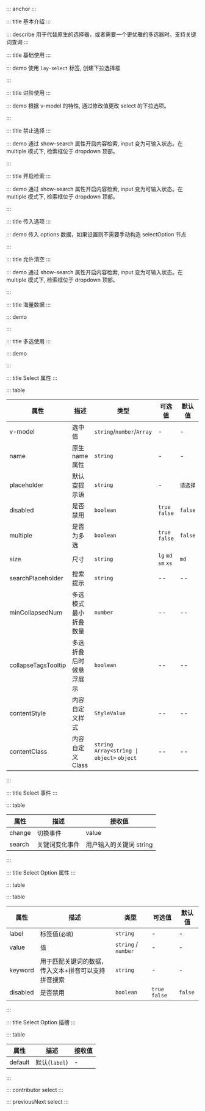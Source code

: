 ::: anchor
:::

::: title 基本介绍
:::

::: describe 用于代替原生的选择器，或者需要一个更优雅的多选器时。支持关键词查询
:::

::: title 基础使用
:::

::: demo 使用 `lay-select` 标签, 创建下拉选择框

<template>
  <lay-select v-model="value">
    <lay-select-option :value="1" label="学习"></lay-select-option>
    <lay-select-option :value="2" label="编码"></lay-select-option>
    <lay-select-option :value="3" v-if="true">运动</lay-select-option>
  </lay-select>
</template>

<script>
import { ref } from 'vue'

export default {
  setup() {
    const value = ref(null);
    return {
      value
    }
  }
}
</script>

:::

::: title 进阶使用
:::

::: demo 根据 v-model 的特性, 通过修改值更改 select 的下拉选项。

<template>
  <lay-space>
    <lay-select v-model="value2">
      <lay-select-option :value="1" label="学习"></lay-select-option>
      <lay-select-option :value="2" label="编码"></lay-select-option>
      <lay-select-option :value="3" label="运动"></lay-select-option>
    </lay-select>
    <lay-button @click="change2"> change ：{{value2}}</lay-button>
  </lay-space>
</template>

<script>
import { ref } from 'vue'

export default {
  setup() {
    const value2 = ref(null);
    var i = 1;
    function change2(){
      value2.value=i++%3+1
    }
    return {
      value2,
      change2
    }
  }
}
</script>

:::


::: title 禁止选择
:::

::: demo 通过 show-search 属性开启内容检索, input 变为可输入状态。在 multiple 模式下, 检索框位于 dropdown 顶部。

<template>
  <lay-space>
    <lay-select v-model="value3" :disabled="true" :allow-clear="true">
    <lay-select-option value="1" label="学习"></lay-select-option>
    <lay-select-option value="2" label="编码"></lay-select-option>
    <lay-select-option value="3" label="运动"></lay-select-option>
  </lay-select>
    <lay-select v-model="value4" :disabled="true" :multiple="true" :allow-clear="true">
    <lay-select-option value="1" label="学习"></lay-select-option>
    <lay-select-option value="2" label="编码"></lay-select-option>
    <lay-select-option value="3" label="运动"></lay-select-option>
  </lay-select>
  </lay-space>
</template>

<script>
import { ref } from 'vue'

export default {
  setup() {

    const value3 = ref('1')
    const value4 = ref(['1'])
    return {
      value3,
      value4
    }
  }
}
</script>

:::

::: title 开启检索
:::

::: demo 通过 show-search 属性开启内容检索, input 变为可输入状态。在 multiple 模式下, 检索框位于 dropdown 顶部。

<template>
  <lay-space>
    <lay-select v-model="value3" :show-search="true" @search="search">
    <lay-select-option value="1" label="学习"></lay-select-option>
    <lay-select-option value="2" label="编码"></lay-select-option>
    <lay-select-option value="3" label="运动"></lay-select-option>
  </lay-select>
    <lay-select v-model="value4" :show-search="true" :multiple="true">
    <lay-select-option value="1" label="学习"></lay-select-option>
    <lay-select-option value="2" label="编码"></lay-select-option>
    <lay-select-option value="3" label="运动"></lay-select-option>
  </lay-select>
  </lay-space>
</template>

<script>
import { ref } from 'vue'

export default {
  setup() {

    const value3 = ref('1')
    const value4 = ref(['1'])

    const search = function() {
      console.log("触发")
    }
    return {
      value3,
      value4,
      search
    }
  }
}
</script>

:::

::: title 传入选项
:::

::: demo 传入 options 数据，如果设置则不需要手动构造 selectOption 节点

<template>
  <lay-select v-model="value5" :items="items5"></lay-select>
</template>

<script>
import { ref } from 'vue'

export default {
  setup() {
    const value5 = ref('1');
    const items5=ref([
      {label:'选项1', value:1},
      {label:'选项2', value:2},
      {label:'选项3', value:3, disabled:true},
    ])
    return {
      items5,
      value5,
    }
  }
}
</script>
:::


::: title 允许清空
:::

::: demo 通过 show-search 属性开启内容检索, input 变为可输入状态。在 multiple 模式下, 检索框位于 dropdown 顶部。

<template>
  <lay-space>
    <lay-select v-model="value3" :allow-clear="true">
    <lay-select-option value="1" label="学习"></lay-select-option>
    <lay-select-option value="2" label="编码"></lay-select-option>
    <lay-select-option value="3" label="运动"></lay-select-option>
  </lay-select>
    <lay-select v-model="value4" :allow-clear="true" :multiple="true">
    <lay-select-option value="1" label="学习"></lay-select-option>
    <lay-select-option value="2" label="编码"></lay-select-option>
    <lay-select-option value="3" label="运动"></lay-select-option>
  </lay-select>
  </lay-space>
</template>

<script>
import { ref } from 'vue'

export default {
  setup() {

    const value3 = ref('1')
    const value4 = ref(['1'])
    return {
      value3,
      value4
    }
  }
}
</script>

:::

::: title 海量数据 
:::

::: demo
<template>
  <lay-select v-model="selected2" :multiple="true">
    <lay-select-option v-for="index of count2" :value="index" :label="index"></lay-select-option>
  </lay-select>
</template>

<script>
import { ref } from 'vue'

export default {
  setup() {

    const count2 = ref(0)
    const selected2 = ref([1])

    setTimeout(() => {
      count2.value = 100;
    }, 2000);

    return {
      count2,
      selected2
    }
  }
}
</script>
:::

::: title 多选使用
:::

::: demo
<template>
  <lay-button @click="mvalue=['1','5','7']">点击切换(当前值:{{mvalue.join()}})</lay-button>
  <br/>
  <br/>
  <lay-select v-model="mvalue" @change="change" multiple>
    <lay-select-option value="1" label="学习"></lay-select-option>
    <lay-select-option value="2" label="编码" disabled></lay-select-option>
    <lay-select-option value="3" label="运动"></lay-select-option>
    <lay-select-option value="4" label="唱歌"></lay-select-option>
    <lay-select-option value="5" label="跳舞"></lay-select-option>
    <lay-select-option value="6" label="打篮球"></lay-select-option>
    <lay-select-option value="7" label="rap"></lay-select-option>
  </lay-select>
</template>

<script>
import { ref,watch } from 'vue'

export default {
  setup() {
    const mvalue = ref(['1','2']);
    const change = function(val){
      console.log(val, mvalue.value)
    }
    return {
      mvalue,
      change
    }
  }
}
</script>
:::

::: title Select 属性
:::

::: table

| 属性          |         描述          |             类型          |     可选值      |   默认值 |
| ------------ | --------------------- | ------------------------- | -------------- | -------- |
| v-model      | 选中值                | `string`/`number`/`Array`  |        -       |    -    |
| name         | 原生 name 属性        | `string`                   |        -       |    -    |
| placeholder  | 默认空提示语          | `string`                   |        -       | `请选择` |
| disabled     | 是否禁用              | `boolean`                  | `true` `false` | `false` |
| multiple     | 是否为多选            | `boolean`                  | `true` `false` | `false` |
| size         | 尺寸                  | `string`                  | `lg` `md` `sm` `xs`| `md` |
| searchPlaceholder | 搜索提示          | `string`                  | -- | -- |
| minCollapsedNum        | 多选模式最小折叠数量                  | `number`                  | -- | -- |
| collapseTagsTooltip    | 多选折叠后时候悬浮展示                  | `boolean`                  | -- | -- |
| contentStyle        | 内容自定义样式     | `StyleValue` | -- | -- |
| contentClass        | 内容自定义Class    | `string` `Array<string \| object>` `object` | -- | -- |

:::

::: title Select 事件
:::

::: table

| 属性    | 描述       |     接收值      |
| ------ | ---------- | --------------- |
| change | 切换事件    | value           |
| search | 关键词变化事件    | 用户输入的关键词 string           |

:::

::: title Select Option 属性
:::

::: table


::: table

| 属性          |         描述          |             类型          |     可选值      |   默认值 |
| ------------ | --------------------- | ------------------------- | -------------- | -------- |
| label        | 标签值(`必填`)         | `string`                  |        -       |    -    |
| value        | 值                    | `string` / `number`       |        -       |    -    |
| keyword      | 用于匹配关键词的数据，传入文本+拼音可以支持拼音搜索   | `string`        |        -       |    -    |
| disabled     | 是否禁用              | `boolean`                  | `true` `false` | `false` |

:::

::: title Select Option 插槽
:::

::: table

| 属性    |         描述       |     接收值      |
| ------- | ----------------- | --------------- |
| default | 默认(`label`)      |        -       |

:::

::: contributor select
:::

::: previousNext select
:::